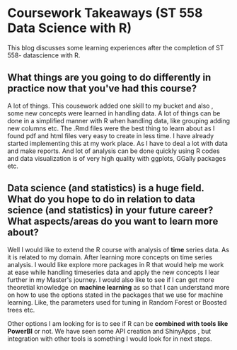# Coursework Takeaways (ST 558 Data Science with R)
This blog discusses some learning experiences after the completion of ST 558- datascience with R. 

## What things are you going to do differently in practice now that you've had this course?

A lot of things. This cousework added one skill to my bucket and also , some new concepts were learned in handling data.  A lot of things can be done in a simplified manner with R when handling data, like grouping adding new columns etc. The .Rmd files were the best thing to learn about as I found pdf and html files very easy to create in less time. I have already started implementing this at my work place. As I have to deal a lot with data and make reports. And lot of analysis can be done quickly using R codes and data visualization is of very high quality with ggplots, GGally packages etc.

## Data science (and statistics) is a huge field. What do you hope to do in relation to data science (and statistics) in your future career? What aspects/areas do you want to learn more about? 

Well I would like to extend the R course with analysis of **time** series data. As it is related to my domain. After learning more concepts on time series analysis. I would like explore more packages in R that would help me work at ease while handling timeseries data and apply the new concepts I lear further in my Master's journey. I would also like to see if I can get more theoretial knowledge on **machine learning** as so that I can understand more on how to use the options stated in the packages that we use for machine learning. Like, the parameters used for tuning in Random Forest or Boosted trees etc.

Other options I am looking for is to see if R can be **combined with tools like PowerBI** or not. We have seen some API creation and ShinyApps , but integration with other tools is something I would look for in next steps.
